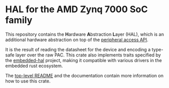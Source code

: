 # HAL for the AMD Zynq 7000 SoC family

This repository contains the **H**ardware **A**bstraction **L**ayer (HAL), which is an additional
hardware abstraction on top of the [peripheral access API](https://egit.irs.uni-stuttgart.de/rust/zynq7000-rs/src/branch/main/zynq7000).

It is the result of reading the datasheet for the device and encoding a type-safe layer over the
raw PAC. This crate also implements traits specified by the
[embedded-hal](https://github.com/rust-embedded/embedded-hal) project, making it compatible with
various drivers in the embedded rust ecosystem.

The [top-level README](https://egit.irs.uni-stuttgart.de/rust/zynq7000-rs) and the documentation
contain more information on how to use this crate.
